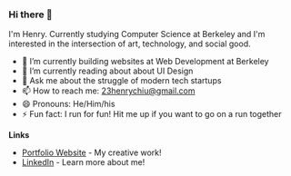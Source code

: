 ### Hi there 👋

I'm Henry. Currently studying Computer Science at Berkeley and I'm interested in the intersection of art, technology, and social good. 

- 🔭 I’m currently building websites at Web Development at Berkeley
- 🌱 I’m currently reading about about UI Design
- 💬 Ask me about the struggle of modern tech startups
- 📫 How to reach me: 23henrychiu@gmail.com
- 😄 Pronouns: He/Him/his
- ⚡ Fun fact: I run for fun! Hit me up if you want to go on a run together

**Links**
- [Portfolio Website](http://henrychiu.me/) - My creative work!
- [LinkedIn](https://www.linkedin.com/in/henryychiu/) - Learn more about me!
